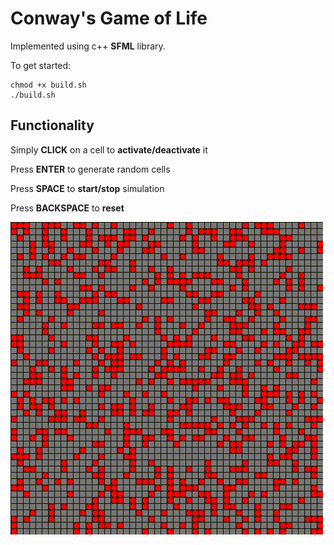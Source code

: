 # Conway's Game of Life

Implemented using c++ **SFML** library. 

To get started:
```
chmod +x build.sh
./build.sh
```
## Functionality

Simply **CLICK** on a cell to **activate/deactivate** it

Press **ENTER** to generate random cells

Press **SPACE** to **start/stop** simulation

Press **BACKSPACE** to **reset**

![this is supposed to be gif](https://raw.githubusercontent.com/DimaYurchenko/GameOfLife_cpp_SFML/master/game.gif
)



